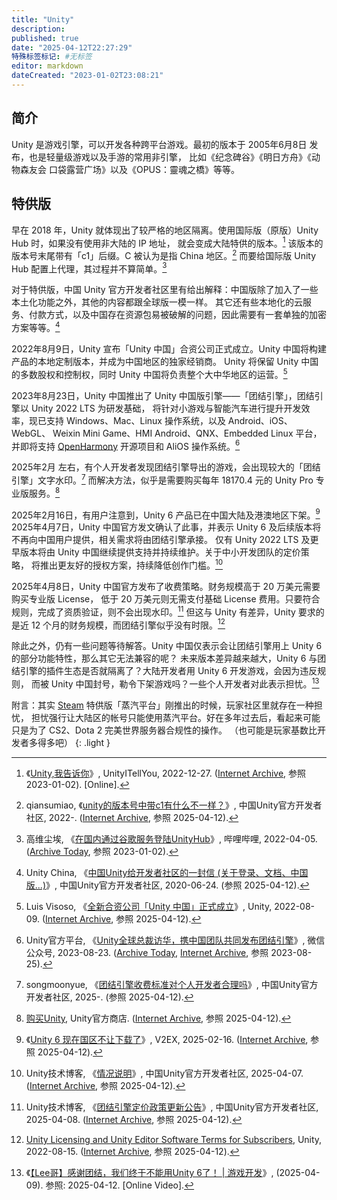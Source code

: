```yaml
---
title: "Unity"
description:
published: true
date: "2025-04-12T22:27:29"
特殊标签标记: #无标签
editor: markdown
dateCreated: "2023-01-02T23:08:21"
---
```


## 简介

Unity 是游戏引擎，可以开发各种跨平台游戏。最初的版本于 2005年6月8日 发布，也是轻量级游戏以及手游的常用非引擎，
比如《纪念碑谷》《明日方舟》《动物森友会 口袋露营广场》以及《OPUS：靈魂之橋》等等。

## 特供版

早在 2018 年，Unity 就体现出了较严格的地区隔离。使用国际版（原版）Unity Hub 时，如果没有使用非大陆的 IP 地址，
就会变成大陆特供的版本。[^230413] 该版本的版本号末尾带有「c1」后缀。C 被认为是指 China 地区。[^be795]
而要给国际版 Unity Hub 配置上代理，其过程并不算简单。[^L0xFv]

[^230413]: 《[Unity,我告诉你](https://github.com/UnityITellYou/UnityITellYou.github.io)》, UnityITellYou, 2022-12-27. ([Internet Archive](https://web.archive.org/web/20211014230413/https://github.com/UnityITellYou/UnityITellYou.github.io), 参照 2023-01-02). [Online].

[^be795]: qiansumiao, 《[unity的版本号中带c1有什么不一样？](https://developer.unity.cn/ask/question/627b725cedbc2a0090ebe795)》, 中国Unity官方开发者社区, 2022-. ([Internet Archive](https://web.archive.org/web/20240415000542/https://developer.unity.cn/ask/question/627b725cedbc2a0090ebe795), 参照 2025-04-12).

[^L0xFv]: 高维尘埃, 《[在国内通过谷歌服务登陆UnityHub](http://www.bilibili.com/read/cv15993283)》, 哔哩哔哩, 2022-04-05. ([Archive Today](https://archive.is/L0xFv), 参照 2023-01-02).

对于特供版，中国 Unity 官方开发者社区里有给出解释：中国版除了加入了一些本土化功能之外，其他的内容都跟全球版一模一样。
其它还有些本地化的云服务、付款方式，以及中国存在资源包易被破解的问题，因此需要有一套单独的加密方案等等。[^67cec]

[^67cec]: Unity China, 《[中国Unity给开发者社区的一封信 (关于登录、文档、中国版...)](https://web.archive.org/web/20250412082912/https://developer.unity.cn/projects/5ef2c2a8edbc2a0020967cec)》, 中国Unity官方开发者社区, 2020-06-24. (参照 2025-04-12).

2022年8月9日，Unity 宣布「Unity 中国」合资公司正式成立。Unity 中国将构建产品的本地定制版本，并成为中国地区的独家经销商。
Unity 将保留 Unity 中国的多数股权和控制权，同时 Unity 中国将负责整个大中华地区的运营。[^61516]

[^61516]: Luis Visoso, 《[全新合资公司「Unity 中国」正式成立](https://unity.com/cn/blog/news/unity-forms-new-venture-to-manage-china-operations)》, Unity, 2022-08-09. ([Internet Archive](https://web.archive.org/web/20241009161516/https://unity.com/cn/blog/news/unity-forms-new-venture-to-manage-china-operations), 参照 2025-04-12).

2023年8月23日，Unity 中国推出了 Unity 中国版引擎——「团结引擎」，团结引擎以 Unity 2022 LTS 为研发基础，
将针对小游戏与智能汽车进行提升开发效率，现已支持 Windows、Mac、Linux 操作系统，以及 Android、iOS、WebGL、
Weixin Mini Game、HMI Android、QNX、Embedded Linux 平台，
并即将支持 [OpenHarmony](/company/华为/HarmonyOS.md) 开源项目和 AliOS 操作系统。[^nvz8n]

[^nvz8n]: Unity官方平台, 《[Unity全球总裁访华，携中国团队共同发布团结引擎](https://mp.weixin.qq.com/s/CRkiHHgrbrqv0nXY5_Ytow)》, 微信公众号, 2023-08-23. ([Archive Today](https://archive.is/nvz8n), [Internet Archive](https://web.archive.org/web/20230825075009/https://mp.weixin.qq.com/s/CRkiHHgrbrqv0nXY5_Ytow), 参照 2023-08-25).

2025年2月 左右，有个人开发者发现团结引擎导出的游戏，会出现较大的「团结引擎」文字水印。[^d9e99]
而解决方法，似乎是需要购买每年 18170.4 元的 Unity Pro 专业版服务。[^90344]

[^d9e99]: songmoonyue, 《[团结引擎收费标准对个人开发者合理吗](https://web.archive.org/web/20250412085558/https://developer.unity.cn/ask/question/67b99449edbc2acaebcd9e99)》, 中国Unity官方开发者社区, 2025-. (参照 2025-04-12).

[^90344]: [购买Unity](https://store.unity.cn/license/unity-pro-2020), Unity官方商店. ([Internet Archive](https://web.archive.org/web/20250412090344/https://store.unity.cn/license/unity-pro-2020), 参照 2025-04-12).

2025年2月16日，有用户注意到，Unity 6 产品已在中国大陆及港澳地区下架。[^11772]
2025年4月7日，Unity 中国官方发文确认了此事，并表示 Unity 6 及后续版本将不再向中国用户提供，相关需求将由团结引擎承接。
仅有 Unity 2022 LTS 及更早版本将由 Unity 中国继续提供支持并持续维护。关于中小开发团队的定价策略，
将推出更友好的授权方案，持续降低创作门槛。[^ec5e3]

[^11772]: 《[Unity 6 现在国区不让下载了](https://v2ex.com/t/1111772)》, V2EX, 2025-02-16. ([Internet Archive](https://web.archive.org/web/20250217063109/https://v2ex.com/t/1111772), 参照 2025-04-12).

[^ec5e3]: Unity技术博客, 《[情况说明](https://developer.unity.cn/projects/67ee5a4bedbc2a001e9ec5e3)》, 中国Unity官方开发者社区, 2025-04-07. ([Internet Archive](https://web.archive.org/web/20250411133612/https://developer.unity.cn/projects/67ee5a4bedbc2a001e9ec5e3), 参照 2025-04-12).

2025年4月8日，Unity 中国官方发布了收费策略。财务规模高于 20 万美元需要购买专业版 License，
低于 20 万美元则无需支付基础 License 费用。只要符合规则，完成了资质验证，则不会出现水印。[^2d485]
但这与 Unity 有差异，Unity 要求的是近 12 个月的财务规模，而团结引擎似乎没有时限。[^70527]

[^2d485]: Unity技术博客, 《[团结引擎定价政策更新公告](https://developer.unity.cn/projects/67f4fa33edbc2a001ec2d485)》, 中国Unity官方开发者社区, 2025-04-08. ([Internet Archive](https://web.archive.org/web/20250410134654mp_/https://developer.unity.cn/projects/67f4fa33edbc2a001ec2d485), 参照 2025-04-12).

[^70527]: [Unity Licensing and Unity Editor Software Terms for Subscribers](https://unity.com/pages/license-compliance), Unity, 2022-08-15. ([Internet Archive](https://web.archive.org/web/20220815070527/https://unity.com/pages/license-compliance), 参照 2025-04-12).

除此之外，仍有一些问题等待解答。Unity 中国仅表示会让团结引擎用上 Unity 6 的部分功能特性，那么其它无法兼容的呢？
未来版本差异越来越大，Unity 6 与团结引擎的插件生态是否就隔离了？大陆开发者用 Unity 6 开发游戏，会因为违反规则，
而被 Unity 中国封号，勒令下架游戏吗？一些个人开发者对此表示担忧。[^y6Z5A]

[^y6Z5A]: 《[【Lee哥】感谢团结，我们终于不能用Unity 6了！ | 游戏开发](https://www.youtube.com/watch?v=EH-xUfy6Z5A)》, (2025-04-09). 参照: 2025-04-12. [Online Video].

附言：其实 [Steam](/game/数字分发平台/Steam.md) 特供版「蒸汽平台」刚推出的时候，玩家社区里就存在一种担忧，
担忧强行让大陆区的帐号只能使用蒸汽平台。好在多年过去后，看起来可能只是为了 CS2、Dota 2 完美世界服务器合规性的操作。
（也可能是玩家基数比开发者多得多吧）
{: .light }
